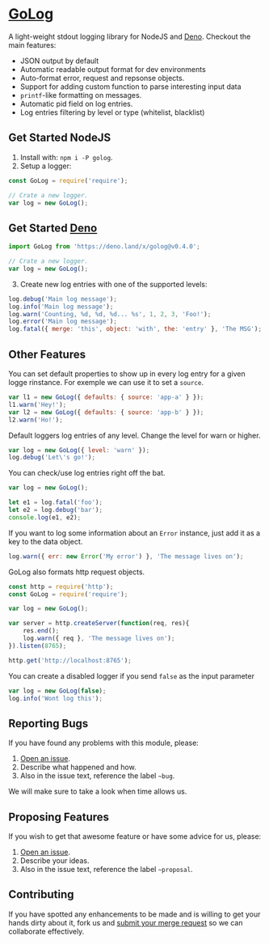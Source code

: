 # [GoLog](https://gitlab.com/GCSBOSS/golog)

A light-weight stdout logging library for NodeJS and [Deno](https://deno.land). Checkout the main features:

- JSON output by default
- Automatic readable output format for dev environments
- Auto-format error, request and repsonse objects.
- Support for adding custom function to parse interesting input data
- `printf`-like formatting on messages.
- Automatic pid field on log entries.
- Log entries filtering by level or type (whitelist, blacklist)

## Get Started NodeJS

1. Install with: `npm i -P golog`.
2. Setup a logger:

```js
const GoLog = require('require');

// Crate a new logger.
var log = new GoLog();
```

## Get Started [Deno](https://deno.land)

```js
import GoLog from 'https://deno.land/x/golog@v0.4.0';

// Crate a new logger.
var log = new GoLog();
```

3. Create new log entries with one of the supported levels:

```js
log.debug('Main log message');
log.info('Main log message');
log.warn('Counting, %d, %d, %d... %s', 1, 2, 3, 'Foo!');
log.error('Main log message');
log.fatal({ merge: 'this', object: 'with', the: 'entry' }, 'The MSG');
```

## Other Features

You can set default properties to show up in every log entry for a given logge rinstance.
For exemple we can use it to set a `source`.

```js
var l1 = new GoLog({ defaults: { source: 'app-a' } });
l1.warn('Hey!');
var l2 = new GoLog({ defaults: { source: 'app-b' } });
l2.warn('Ho!');
```

Default loggers log entries of any level. Change the level for warn or higher.

```js
var log = new GoLog({ level: 'warn' });
log.debug('Let\'s go!');
```

You can check/use log entries right off the bat.

```js
var log = new GoLog();

let e1 = log.fatal('foo');
let e2 = log.debug('bar');
console.log(e1, e2);
```

If you want to log some information about an `Error` instance, just add it as a key to the data object.

```js
log.warn({ err: new Error('My error') }, 'The message lives on');
```

GoLog also formats http request objects.

```js
const http = require('http');
const GoLog = require('require');

var log = new GoLog();

var server = http.createServer(function(req, res){
    res.end();
    log.warn({ req }, 'The message lives on');
}).listen(8765);

http.get('http://localhost:8765');
```

You can create a disabled logger if you send `false` as the input parameter

```js
var log = new GoLog(false);
log.info('Wont log this');
```

## Reporting Bugs
If you have found any problems with this module, please:

1. [Open an issue](https://gitlab.com/GCSBOSS/golog/issues/new).
2. Describe what happened and how.
3. Also in the issue text, reference the label `~bug`.

We will make sure to take a look when time allows us.

## Proposing Features
If you wish to get that awesome feature or have some advice for us, please:
1. [Open an issue](https://gitlab.com/GCSBOSS/golog/issues/new).
2. Describe your ideas.
3. Also in the issue text, reference the label `~proposal`.

## Contributing
If you have spotted any enhancements to be made and is willing to get your hands
dirty about it, fork us and
[submit your merge request](https://gitlab.com/GCSBOSS/golog/merge_requests/new)
so we can collaborate effectively.
